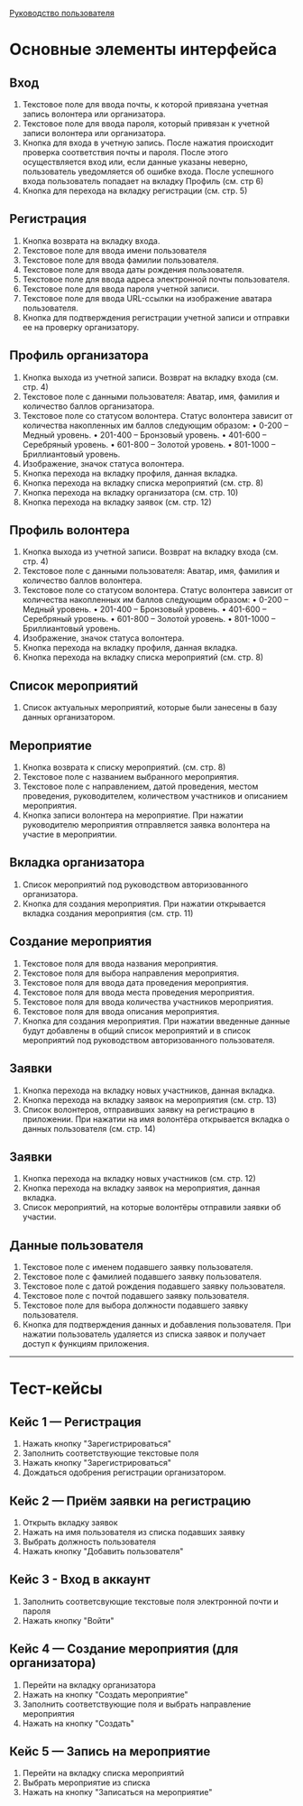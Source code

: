 [Руководство пользователя](https://github.com/OLD9ieerdun/volbuk/files/11826471/2.docx)

# Основные элементы интерфейса

## Вход
1.	Текстовое поле для ввода почты, к которой привязана учетная запись волонтера или организатора.
2.	Текстовое поле для ввода пароля, который привязан к учетной записи волонтера или организатора.
3.	Кнопка для входа в учетную запись. После нажатия происходит проверка соответствия почты и пароля. После этого осуществляется вход или, если данные указаны неверно, пользователь уведомляется об ошибке входа. После успешного входа пользователь попадает на вкладку Профиль (см. стр 6)
4.	Кнопка для перехода на вкладку регистрации (см. стр. 5)

 
## Регистрация
1.	Кнопка возврата на вкладку входа.
2.	Текстовое поле для ввода имени пользователя
3.	Текстовое поле для ввода фамилии пользователя.
4.	Текстовое поле для ввода даты рождения пользователя.
5.	Текстовое поле для ввода адреса электронной почты пользователя.
6.	Текстовое поле для ввода пароля учетной записи.
7.	Текстовое поле для ввода URL-ссылки на изображение аватара пользователя.
8.	Кнопка для подтверждения регистрации учетной записи и отправки ее на проверку организатору.

 
## Профиль организатора
1.	Кнопка выхода из учетной записи. Возврат на вкладку входа (см. стр. 4)
2.	Текстовое поле с данными пользователя: Аватар, имя, фамилия и количество баллов организатора.
3.	Текстовое поле со статусом волонтера. Статус волонтера зависит от количества накопленных им баллов следующим образом:
•	0-200 – Медный уровень.
•	201-400 – Бронзовый уровень.
•	401-600 – Серебряный уровень.
•	601-800 – Золотой уровень.
•	801-1000 – Бриллиантовый уровень.
4.	Изображение, значок статуса волонтера.
5.	Кнопка перехода на вкладку профиля, данная вкладка.
6.	Кнопка перехода на вкладку списка мероприятий (см. стр. 8)
7.	Кнопка перехода на вкладку организатора (см. стр. 10)
8.	Кнопка перехода на вкладку заявок (см. стр. 12)

 
## Профиль волонтера
1.	Кнопка выхода из учетной записи. Возврат на вкладку входа (см. стр. 4)
2.	Текстовое поле с данными пользователя: Аватар, имя, фамилия и количество баллов волонтера.
3.	Текстовое поле со статусом волонтера. Статус волонтера зависит от количества накопленных им баллов следующим образом:
•	0-200 – Медный уровень.
•	201-400 – Бронзовый уровень.
•	401-600 – Серебряный уровень.
•	601-800 – Золотой уровень.
•	801-1000 – Бриллиантовый уровень.
4.	Изображение, значок статуса волонтера.
5.	Кнопка перехода на вкладку профиля, данная вкладка.
6.	Кнопка перехода на вкладку списка мероприятий (см. стр. 8)

 
## Список мероприятий
1.	Список актуальных мероприятий, которые были занесены в базу данных организатором.

 
## Мероприятие
1.	Кнопка возврата к списку мероприятий. (см. стр. 8)
2.	Текстовое поле с названием выбранного мероприятия.
3.	Текстовое поле с направлением, датой проведения, местом проведения, руководителем, количеством участников и описанием мероприятия.
4.	Кнопка записи волонтера на мероприятие. При нажатии руководителю мероприятия отправляется заявка волонтера на участие в мероприятии.

 
## Вкладка организатора
1.	Список мероприятий под руководством авторизованного организатора.
2.	Кнопка для создания мероприятия. При нажатии открывается вкладка создания мероприятия (см. стр. 11)

 
## Создание мероприятия
1.	Текстовое поля для ввода названия мероприятия.
2.	Текстовое поля для выбора направления мероприятия.
3.	Текстовое поля для ввода дата проведения мероприятия.
4.	Текстовое поля для ввода места проведения мероприятия.
5.	Текстовое поля для ввода количества участников мероприятия.
6.	Текстовое поля для ввода описания мероприятия.
7.	Кнопка для создания мероприятия. При нажатии введенные данные будут добавлены в общий список мероприятий и в список мероприятий под руководством авторизованного пользователя.

 
## Заявки
1.	Кнопка перехода на вкладку новых участников, данная вкладка.
2.	Кнопка перехода на вкладку заявок на мероприятия (см. стр. 13)
3.	Список волонтеров, отправивших заявку на регистрацию в приложении. При нажатии на имя волонтёра открывается вкладка о данных пользователя (см. стр. 14)

 
## Заявки
1.	Кнопка перехода на вкладку новых участников (см. стр. 12)
2.	Кнопка перехода на вкладку заявок на мероприятия, данная вкладка.
3.	Список мероприятий, на которые волонтёры отправили заявки об участии.

 
## Данные пользователя
1.	Текстовое поле с именем подавшего заявку пользователя.
2.	Текстовое поле с фамилией подавшего заявку пользователя.
3.	Текстовое поле с датой рождения подавшего заявку пользователя.
4.	Текстовое поле с почтой подавшего заявку пользователя.
5.	Текстовое поле для выбора должности подавшего заявку пользователя.
6.	Кнопка для подтверждения данных и добавления пользователя. При нажатии пользователь удаляется из списка заявок и получает доступ к функциям приложения.

***




# Тест-кейсы
## Кейс 1 — Регистрация
1. Нажать кнопку "Зарегистрироваться"
2. Заполнить соответствующие текстовые поля
3. Нажать кнопку "Зарегистрироваться"
4. Дождаться одобрения регистрации организатором.

## Кейс 2 — Приём заявки на регистрацию
1. Открыть вкладку заявок
2. Нажать на имя пользователя из списка подавших заявку
3. Выбрать должность пользователя
4. Нажать кнопку "Добавить пользователя"

## Кейс 3 - Вход в аккаунт
1. Заполнить соответсвующие текстовые поля электронной почти и пароля
2. Нажать кнопку "Войти"

## Кейс 4 — Создание мероприятия (для организатора)
1. Перейти на вкладку организатора
2. Нажать на кнопку "Создать мероприятие"
3. Заполнить соответствующие поля и выбрать направление мероприятия
4. Нажать на кнопку "Создать"

## Кейс 5 — Запись на мероприятие
1. Перейти на вкладку списка мероприятий
2. Выбрать мероприятие из списка
3. Нажать на кнопку "Записаться на мероприятие" 
